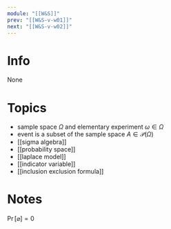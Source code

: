 ```yaml
---
module: "[[W&S]]"
prev: "[[W&S-v-w01]]"
next: "[[W&S-v-w02]]"
---
```


# Info
None

# Topics
- sample space $\Omega$ and elementary experiment $\omega \in \Omega$
- event is a subset of the sample space $A \in \mathcal{P}(\Omega)$
- [[sigma algebra]]
- [[probability space]]
- [[laplace model]]
- [[indicator variable]]
- [[inclusion exclusion formula]]

# Notes
$\Pr[\varnothing] = 0$


